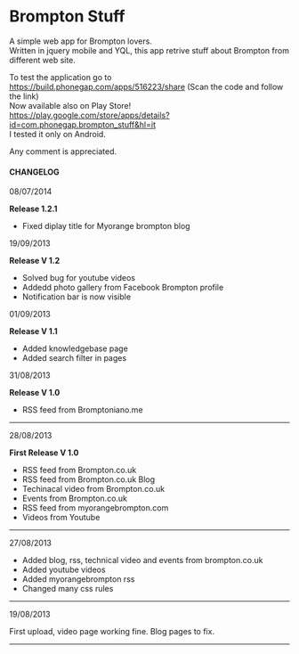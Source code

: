 Brompton Stuff
========
A simple web app for Brompton lovers.<br />
Written in jquery mobile and YQL, this app retrive stuff about Brompton from different web site.

To test the application go to<br />
https://build.phonegap.com/apps/516223/share (Scan the code and follow the link)<br />
Now available also on Play Store!<br />
https://play.google.com/store/apps/details?id=com.phonegap.brompton_stuff&hl=it<br />
I tested it only on Android.<br />

Any comment is appreciated.

<h4>CHANGELOG</h4>

<p>08/07/2014</p>

<b>Release 1.2.1</b>

- Fixed diplay title for Myorange brompton blog

<p>19/09/2013</p>

<b>Release V 1.2</b>

- Solved bug for youtube videos
- Addedd photo gallery from Facebook Brompton profile
- Notification bar is now visible

<p>01/09/2013</p>

<b>Release V 1.1</b>

- Added knowledgebase page
- Added search filter in pages

<p>31/08/2013</p>

<b>Release V 1.0</b>

- RSS feed from Bromptoniano.me
<hr />

<p>28/08/2013</p>

<b>First Release V 1.0</b>

- RSS feed from Brompton.co.uk
- RSS feed from Brompton.co.uk Blog
- Techinacal video from Brompton.co.uk
- Events from Brompton.co.uk
- RSS feed from myorangebrompton.com
- Videos from Youtube
<hr />

<p>27/08/2013</p>

- Added blog, rss, technical video and events from brompton.co.uk
- Added youtube videos
- Added myorangebrompton rss
- Changed many css rules
<hr />

<p>19/08/2013</p>

First upload, video page working fine.
Blog pages to fix.
<hr />
